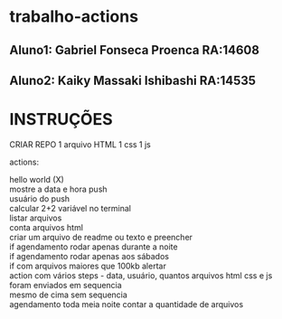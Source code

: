 # trabalho-actions
## Aluno1: Gabriel Fonseca Proenca RA:14608
## Aluno2: Kaiky Massaki Ishibashi RA:14535

# INSTRUÇÕES    
CRIAR REPO
1 arquivo HTML
1 css
1 js

actions: 

hello world (X) <br>
mostre a data e hora push <br>
usuário do push <br>
calcular 2+2 variável no terminal <br>
listar arquivos <br>
conta arquivos html <br>
criar um arquivo de readme ou texto e preencher <br>
if agendamento rodar apenas durante a noite <br>
if agendamento rodar apenas aos sábados <br>
if com arquivos maiores que 100kb alertar <br>
action com vários steps - data, usuário, quantos arquivos html css e js foram enviados em sequencia <br>
mesmo de cima sem sequencia <br>
agendamento toda meia noite contar a quantidade de arquivos <br>

